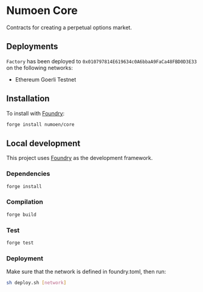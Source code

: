 # Numoen Core

Contracts for creating a perpetual options market.

## Deployments

`Factory` has been deployed to `0x010797814E619634c0A6bbaA9FaCa48FBD0D3E33` on the following networks:

- Ethereum Goerli Testnet

## Installation

To install with [Foundry](https://github.com/foundry-rs/foundry):

```bash
forge install numoen/core
```

## Local development

This project uses [Foundry](https://github.com/foundry-rs/foundry) as the development framework.

### Dependencies

```bash
forge install
```

### Compilation

```bash
forge build
```

### Test

```bash
forge test
```

### Deployment

Make sure that the network is defined in foundry.toml, then run:

```bash
sh deploy.sh [network]
```
